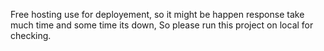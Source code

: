 Free hosting use for deployement, so it might be happen response take much time and some time its down, So please run this project on local for checking.
